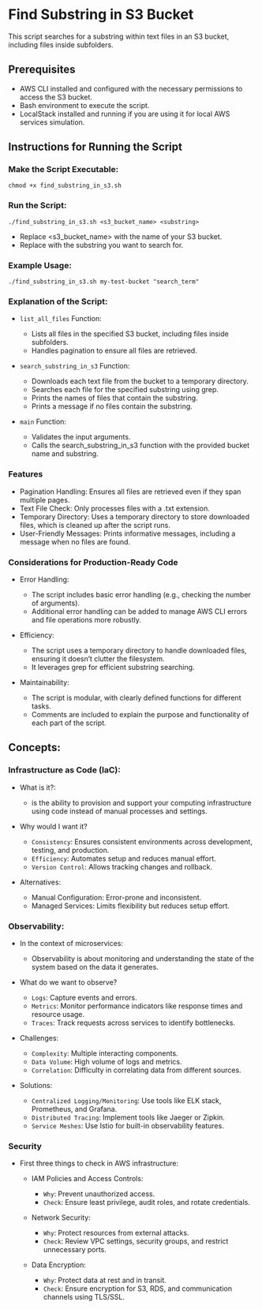# Find Substring in S3 Bucket

This script searches for a substring within text files in an S3 bucket, including files inside subfolders.

## Prerequisites

- AWS CLI installed and configured with the necessary permissions to access the S3 bucket.
- Bash environment to execute the script.
- LocalStack installed and running if you are using it for local AWS services simulation.

## Instructions for Running the Script

### Make the Script Executable:
```
chmod +x find_substring_in_s3.sh
```

### Run the Script:

```
./find_substring_in_s3.sh <s3_bucket_name> <substring>
```

- Replace <s3_bucket_name> with the name of your S3 bucket.
- Replace <substring> with the substring you want to search for.

### Example Usage:

```
./find_substring_in_s3.sh my-test-bucket "search_term"
```

### Explanation of the Script:
- `list_all_files` Function:

    - Lists all files in the specified S3 bucket, including files inside subfolders.
    - Handles pagination to ensure all files are retrieved.

- `search_substring_in_s3` Function:

    - Downloads each text file from the bucket to a temporary directory.
    - Searches each file for the specified substring using grep.
    - Prints the names of files that contain the substring.
    - Prints a message if no files contain the substring.

- `main` Function:

    - Validates the input arguments.
    - Calls the search_substring_in_s3 function with the provided bucket name and substring.

### Features
- Pagination Handling: Ensures all files are retrieved even if they span multiple pages.
- Text File Check: Only processes files with a .txt extension.
- Temporary Directory: Uses a temporary directory to store downloaded files, which is cleaned up after the script runs.
- User-Friendly Messages: Prints informative messages, including a message when no files are found.


### Considerations for Production-Ready Code
- Error Handling:

    - The script includes basic error handling (e.g., checking the number of arguments).
    - Additional error handling can be added to manage AWS CLI errors and file operations more robustly.

- Efficiency:

    - The script uses a temporary directory to handle downloaded files, ensuring it doesn’t clutter the filesystem.
    - It leverages grep for efficient substring searching.

- Maintainability:

    - The script is modular, with clearly defined functions for different tasks.
    - Comments are included to explain the purpose and functionality of each part of the script.

## Concepts:
### Infrastructure as Code (IaC):
- What is it?:
    - is the ability to provision and support your computing infrastructure using code instead of manual processes and settings.

- Why would I want it?
    - `Consistency`: Ensures consistent environments across development, testing, and production.
    - `Efficiency`: Automates setup and reduces manual effort.
    - `Version Control`: Allows tracking changes and rollback.

- Alternatives:

    - Manual Configuration: Error-prone and inconsistent.
    - Managed Services: Limits flexibility but reduces setup effort.

### Observability:
- In the context of microservices:
    - Observability is about monitoring and understanding the state of the system based on the data it generates.

- What do we want to observe?

    - `Logs`: Capture events and errors.
    - `Metrics`: Monitor performance indicators like response times and resource usage.
    - `Traces`: Track requests across services to identify bottlenecks.

- Challenges:

    - `Complexity`: Multiple interacting components.
    - `Data Volume`: High volume of logs and metrics.
    - `Correlation`: Difficulty in correlating data from different sources.    

- Solutions:

    - `Centralized Logging/Monitoring`: Use tools like ELK stack, Prometheus, and Grafana.
    - `Distributed Tracing`: Implement tools like Jaeger or Zipkin.
    - `Service Meshes`: Use Istio for built-in observability features.

### Security
- First three things to check in AWS infrastructure:

    - IAM Policies and Access Controls:

        - `Why`: Prevent unauthorized access.
        - `Check`: Ensure least privilege, audit roles, and rotate credentials.

    - Network Security:

        - `Why`: Protect resources from external attacks.
        - `Check`: Review VPC settings, security groups, and restrict unnecessary ports.

    - Data Encryption:

        - `Why`: Protect data at rest and in transit.
        - `Check`: Ensure encryption for S3, RDS, and communication channels using TLS/SSL.







